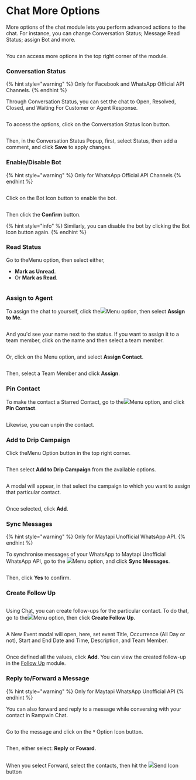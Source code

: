 # Chat More Options

More options of the chat module lets you perform advanced actions to the chat. For instance, you can change Conversation Status; Message Read Status; assign Bot and more.

<figure><img src="https://files.gitbook.com/v0/b/gitbook-x-prod.appspot.com/o/spaces%2FhElFPtMZjXYjDDMBT5q2%2Fuploads%2FiOl3Aw15qIthRwBmEo0p%2FRUM%20Work%20Chat%20More%20Options.png?alt=media&#x26;token=8e32dc5b-5ebc-4d62-8b70-636cf09ff3d8" alt=""><figcaption></figcaption></figure>

You can access more options in the top right corner of the module.

### Conversation Status

{% hint style="warning" %}
Only for Facebook and WhatsApp Official API Channels.
{% endhint %}

Through Conversation Status, you can set the chat to Open, Resolved, Closed, and Waiting For Customer or Agent Response.

<figure><img src="https://files.gitbook.com/v0/b/gitbook-x-prod.appspot.com/o/spaces%2FhElFPtMZjXYjDDMBT5q2%2Fuploads%2FGe2PmxWRwRKl8YbYnuK0%2FAccessing%20Conversation%20Status%20Options.png?alt=media&#x26;token=527fcd15-7718-4505-a6b5-da17b4b12533" alt=""><figcaption></figcaption></figure>

To access the options, click on the Conversation Status Icon button.

<figure><img src="https://files.gitbook.com/v0/b/gitbook-x-prod.appspot.com/o/spaces%2FhElFPtMZjXYjDDMBT5q2%2Fuploads%2Fbev63QIQ3cOqunvdUZnq%2FChanging%20Conversation%20Status.gif?alt=media&#x26;token=915f80e9-e51a-47c3-8a83-ad694d4eab03" alt=""><figcaption></figcaption></figure>

Then, in the Conversation Status Popup, first, select Status, then add a comment, and click **Save** to apply changes.

### Enable/Disable Bot

{% hint style="warning" %}
Only for WhatsApp Official API Channels
{% endhint %}

<figure><img src="https://files.gitbook.com/v0/b/gitbook-x-prod.appspot.com/o/spaces%2FhElFPtMZjXYjDDMBT5q2%2Fuploads%2F7IuPBUjFtIA2m4IpkKaR%2FBot%20Icon%20to%20Enable.png?alt=media&#x26;token=930a1bbc-3a5f-412e-812e-2365d93172a0" alt=""><figcaption></figcaption></figure>

Click on the <img src="https://files.gitbook.com/v0/b/gitbook-x-prod.appspot.com/o/spaces%2FhElFPtMZjXYjDDMBT5q2%2Fuploads%2FPkBwvedjb1xuGp6G123Q%2FBot%20Icon%20Red.png?alt=media&#x26;token=3cda56cd-5dfc-4050-9033-2be9bf0d7be8" alt="" data-size="line">Bot Icon button to enable the bot.

<figure><img src="https://files.gitbook.com/v0/b/gitbook-x-prod.appspot.com/o/spaces%2FhElFPtMZjXYjDDMBT5q2%2Fuploads%2F9KDIxrp6nViC0VEASa5O%2FEnabling%20Bot.gif?alt=media&#x26;token=2cf91a85-56a8-41f3-83d9-1d8149e6c8a3" alt=""><figcaption></figcaption></figure>

Then click the **Confirm** button.

{% hint style="info" %}
Similarly, you can disable the bot by clicking the <img src="https://files.gitbook.com/v0/b/gitbook-x-prod.appspot.com/o/spaces%2FhElFPtMZjXYjDDMBT5q2%2Fuploads%2FsNp3xujYUlBNrgotjaaF%2FBot%20Icon%20Green.png?alt=media&#x26;token=da4a2a31-8a63-4e65-a84b-0765321c6116" alt="" data-size="line">Bot Icon button again.
{% endhint %}

### Read Status

Go to the<img src="https://files.gitbook.com/v0/b/gitbook-x-prod.appspot.com/o/spaces%2FhElFPtMZjXYjDDMBT5q2%2Fuploads%2FmdFmWLY4ZJ2b4UiCxunX%2FMenu%20Icon%20in%20the%20Chat.png?alt=media&#x26;token=b4c2cdf5-342f-4004-b333-e30c0d47ca1c" alt="" data-size="line">Menu option, then select either,

* **Mark as Unread**.
* Or **Mark as Read**.

<figure><img src="https://files.gitbook.com/v0/b/gitbook-x-prod.appspot.com/o/spaces%2FhElFPtMZjXYjDDMBT5q2%2Fuploads%2F5ghZ656sC6HDPG8kXyyv%2FChat%20read%20status.png?alt=media&#x26;token=9aa0bde2-c646-4730-9fa7-9c459511885f" alt=""><figcaption></figcaption></figure>

### Assign to Agent

To assign the chat to yourself, click the![](https://files.gitbook.com/v0/b/gitbook-x-prod.appspot.com/o/spaces%2FhElFPtMZjXYjDDMBT5q2%2Fuploads%2FmdFmWLY4ZJ2b4UiCxunX%2FMenu%20Icon%20in%20the%20Chat.png?alt=media\&token=b4c2cdf5-342f-4004-b333-e30c0d47ca1c)Menu option, then select **Assign to Me**.

<figure><img src="https://files.gitbook.com/v0/b/gitbook-x-prod.appspot.com/o/spaces%2FhElFPtMZjXYjDDMBT5q2%2Fuploads%2FyUAH15CMmVdyLJg4ja4z%2FAssigning%20a%20new%20agent%20to%20the%20chat.gif?alt=media&#x26;token=d4aadd0a-fd31-4d3e-9ee2-e0ef51f3beb0" alt=""><figcaption></figcaption></figure>

And you'd see your name next to the status. If you want to assign it to a team member, click on the name and then select a team member.

<figure><img src="https://files.gitbook.com/v0/b/gitbook-x-prod.appspot.com/o/spaces%2FhElFPtMZjXYjDDMBT5q2%2Fuploads%2FuLdlsfkbMe9D1NShkZZS%2FAssign%20Contact%20Option.png?alt=media&#x26;token=f07977f6-2baf-45a6-8418-6fc8cca2f36d" alt=""><figcaption></figcaption></figure>

Or, click on the Menu option, and select **Assign Contact**.

<figure><img src="https://files.gitbook.com/v0/b/gitbook-x-prod.appspot.com/o/spaces%2FhElFPtMZjXYjDDMBT5q2%2Fuploads%2FlTkpVyKkQ9yS63i6XmhJ%2FAssign%20Chat%20to%20Agent%20Modal.png?alt=media&#x26;token=5b7267c9-bd3d-42f6-b35f-382f75bef851" alt=""><figcaption></figcaption></figure>

Then, select a Team Member and click **Assign**.

### Pin Contact

To make the contact a Starred Contact, go to the![](https://files.gitbook.com/v0/b/gitbook-x-prod.appspot.com/o/spaces%2FhElFPtMZjXYjDDMBT5q2%2Fuploads%2FmdFmWLY4ZJ2b4UiCxunX%2FMenu%20Icon%20in%20the%20Chat.png?alt=media\&token=b4c2cdf5-342f-4004-b333-e30c0d47ca1c)Menu option, and click **Pin Contact**.

<figure><img src="https://files.gitbook.com/v0/b/gitbook-x-prod.appspot.com/o/spaces%2FhElFPtMZjXYjDDMBT5q2%2Fuploads%2FRGQrtnSmgCOX3z0qnmbA%2FStarred%20Contact.gif?alt=media&#x26;token=7d055b33-382c-4451-8daf-b30c7c98fde9" alt=""><figcaption></figcaption></figure>

Likewise, you can unpin the contact.

### Add to Drip Campaign

Click the<img src="https://files.gitbook.com/v0/b/gitbook-x-prod.appspot.com/o/spaces%2FhElFPtMZjXYjDDMBT5q2%2Fuploads%2FmdFmWLY4ZJ2b4UiCxunX%2FMenu%20Icon%20in%20the%20Chat.png?alt=media&#x26;token=b4c2cdf5-342f-4004-b333-e30c0d47ca1c" alt="" data-size="line">Menu Option button in the top right corner.

<figure><img src="https://files.gitbook.com/v0/b/gitbook-x-prod.appspot.com/o/spaces%2FhElFPtMZjXYjDDMBT5q2%2Fuploads%2FIYxnzeqqRuIFsiH4KU9s%2FAccessing%20Drip%20Campaign%20Option%20in%20the%20Chat.png?alt=media&#x26;token=e0a9cb2c-1de6-4eb5-b4f2-b184078e39dd" alt=""><figcaption></figcaption></figure>

Then select **Add to Drip Campaign** from the available options.

<figure><img src="https://files.gitbook.com/v0/b/gitbook-x-prod.appspot.com/o/spaces%2FhElFPtMZjXYjDDMBT5q2%2Fuploads%2Fku7eatIE58hYzDiNTSBT%2FAdd%20to%20Drip%20Campaign%20Button%20in%20Chat.png?alt=media&#x26;token=795db860-26cd-4502-8874-96fd955365f9" alt=""><figcaption></figcaption></figure>

A modal will appear, in that select the campaign to which you want to assign that particular contact.

<figure><img src="https://files.gitbook.com/v0/b/gitbook-x-prod.appspot.com/o/spaces%2FhElFPtMZjXYjDDMBT5q2%2Fuploads%2FCoKeiff9bDdQExFBtBiP%2FSelecting%20a%20Campaign%20to%20Add%20the%20Contact.png?alt=media&#x26;token=5168c26e-7aa1-439c-b82c-ef41842ab113" alt=""><figcaption></figcaption></figure>

Once selected, click **Add**.

### Sync Messages

{% hint style="warning" %}
Only for Maytapi Unofficial WhatsApp API.
{% endhint %}

To synchronise messages of your WhatsApp to Maytapi Unofficial WhatsApp API, go to the ![](https://files.gitbook.com/v0/b/gitbook-x-prod.appspot.com/o/spaces%2FhElFPtMZjXYjDDMBT5q2%2Fuploads%2FmdFmWLY4ZJ2b4UiCxunX%2FMenu%20Icon%20in%20the%20Chat.png?alt=media\&token=b4c2cdf5-342f-4004-b333-e30c0d47ca1c)Menu option, and click **Sync Messages**.

<figure><img src="https://files.gitbook.com/v0/b/gitbook-x-prod.appspot.com/o/spaces%2FhElFPtMZjXYjDDMBT5q2%2Fuploads%2FO1awfXUjCi3Kcm2hkKIq%2FSync%20Messages.gif?alt=media&#x26;token=ffc170e7-3ba7-476e-8624-3ca84ed3e89f" alt=""><figcaption></figcaption></figure>

Then, click **Yes** to confirm.

### Create Follow Up

<figure><img src="https://files.gitbook.com/v0/b/gitbook-x-prod.appspot.com/o/spaces%2FhElFPtMZjXYjDDMBT5q2%2Fuploads%2FSe0Eb9iGWn8KvMEbAxgJ%2FChat%20More%20Options%20for%20Follow%20Up.png?alt=media&#x26;token=cf3330dc-a53b-454a-ad9e-63334789643b" alt=""><figcaption></figcaption></figure>

Using Chat, you can create follow-ups for the particular contact. To do that, go to the![](https://github.com/rampwin/rampwin-gitbook-docs/blob/main/broken-reference)Menu option, then click **Create Follow Up**.

<figure><img src="https://files.gitbook.com/v0/b/gitbook-x-prod.appspot.com/o/spaces%2FhElFPtMZjXYjDDMBT5q2%2Fuploads%2F1bpk2bTfs7AYEcD9jNJ3%2FAccessing%20Follow%20Up%20Options.png?alt=media&#x26;token=a4926f45-4fc3-41fe-945f-30d12aa72551" alt=""><figcaption></figcaption></figure>

A New Event modal will open, here, set event Title, Occurrence (All Day or not), Start and End Date and Time, Description, and Team Member.

<figure><img src="https://files.gitbook.com/v0/b/gitbook-x-prod.appspot.com/o/spaces%2FhElFPtMZjXYjDDMBT5q2%2Fuploads%2Fk7CC0uJIHEqb6HWshDes%2FNew%20Follow%20Up%20Modal%20in%20Chat.png?alt=media&#x26;token=bc68fb5c-6e70-4e9b-a9de-b76102ee2291" alt=""><figcaption></figcaption></figure>

Once defined all the values, click **Add**. You can view the created follow-up in the [Follow Up](https://github.com/rampwin/rampwin-gitbook-docs/blob/main/broken-reference/README.md) module.

### Reply to/Forward a Message

{% hint style="warning" %}
Only for Maytapi WhatsApp Unofficial API
{% endhint %}

You can also forward and reply to a message while conversing with your contact in Rampwin Chat.

<figure><img src="https://files.gitbook.com/v0/b/gitbook-x-prod.appspot.com/o/spaces%2FhElFPtMZjXYjDDMBT5q2%2Fuploads%2FEeQj7aADQdW4mo03QJIs%2FForward%20and%20Reply%20Option%20Arrow.png?alt=media&#x26;token=e762cf0f-c766-433b-9aac-d6c11bf8b4b9" alt=""><figcaption></figcaption></figure>

Go to the message and click on the **˅** Option Icon button.

<figure><img src="https://files.gitbook.com/v0/b/gitbook-x-prod.appspot.com/o/spaces%2FhElFPtMZjXYjDDMBT5q2%2Fuploads%2FBcLrJcO1sICzFrDEHLTA%2FForward%20and%20Reply.png?alt=media&#x26;token=578fe97d-421b-407a-8501-ef025ae9662b" alt=""><figcaption></figcaption></figure>

Then, either select: **Reply** or **Foward**.

<figure><img src="https://files.gitbook.com/v0/b/gitbook-x-prod.appspot.com/o/spaces%2FhElFPtMZjXYjDDMBT5q2%2Fuploads%2F5wWLDZUrmBBt1rtJos1A%2FForwarding%20a%20message.png?alt=media&#x26;token=a4b5b21e-2d54-4798-b497-841b320a0299" alt=""><figcaption></figcaption></figure>

When you select Forward, select the contacts, then hit the ![](https://files.gitbook.com/v0/b/gitbook-x-prod.appspot.com/o/spaces%2FhElFPtMZjXYjDDMBT5q2%2Fuploads%2FHVWdk5Ki6PZL6fH1iV4t%2FSend%20Button.png?alt=media\&token=97b379a9-4dfe-4c5f-ab28-5ea724b5f02c)Send Icon button
